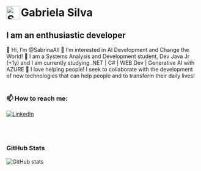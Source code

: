 <h1>
   <br> <a href="https://github.com/SabrinaAll">
   <img align="left" alt="Sunflower" width="35px" src="https://upload.wikimedia.org/wikipedia/commons/9/92/Sunflower_app_icon_large.png"></a>
    <span>Gabriela Silva</span>
</h1>
<h2>I am an enthusiastic developer</h2>
<p align="justfy"> 👋 Hi, I’m @SabrinaAll
👀 I’m interested in AI Development and Change the World!
🌱 I am a Systems Analysis and Development student, Dev Java Jr (+1y) and I am currently studying .NET | C# | WEB Dev | Generative AI with AZURE
💞️ I love helping people! I seek to collaborate with the development of new technologies that can help people and to transform their daily lives!

<br>

<br> 
<h3>📫 How to reach me:</h3> 

[![LinkedIn](https://img.shields.io/badge/SabrinaAll-Connect-brightgreen?style=social&logo=LinkedIn&logoColor=rgb%20ffff00
)](www.linkedin.com/in/gabriela-silva-alves/) 

<br>

<br>
<h3 align="left">GitHub Stats</h3>


![GitHub stats](https://github-readme-stats.vercel.app/api?username=sabrinaall&show_icons=true&theme=radical)
